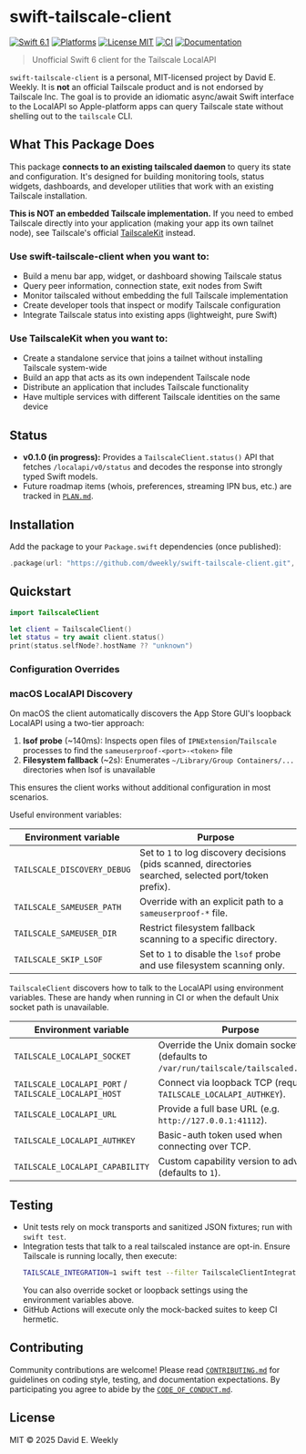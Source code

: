 # swift-tailscale-client

[![Swift 6.1](https://img.shields.io/badge/Swift-6.1-orange.svg)](https://swift.org)
[![Platforms](https://img.shields.io/badge/platforms-macOS%20%7C%20iOS%20%7C%20tvOS%20%7C%20watchOS-lightgray.svg)](https://github.com/dweekly/swift-tailscale-client)
[![License MIT](https://img.shields.io/github/license/dweekly/swift-tailscale-client)](LICENSE)
[![CI](https://github.com/dweekly/swift-tailscale-client/workflows/CI/badge.svg)](https://github.com/dweekly/swift-tailscale-client/actions)
[![Documentation](https://img.shields.io/badge/Documentation-DocC-blue)](https://dweekly.github.io/swift-tailscale-client/documentation/tailscaleclient/)

> Unofficial Swift 6 client for the Tailscale LocalAPI

`swift-tailscale-client` is a personal, MIT-licensed project by David E. Weekly. It is **not** an official Tailscale product and is not endorsed by Tailscale Inc. The goal is to provide an idiomatic async/await Swift interface to the LocalAPI so Apple-platform apps can query Tailscale state without shelling out to the `tailscale` CLI.

## What This Package Does

This package **connects to an existing tailscaled daemon** to query its state and configuration. It's designed for building monitoring tools, status widgets, dashboards, and developer utilities that work with an existing Tailscale installation.

**This is NOT an embedded Tailscale implementation.** If you need to embed Tailscale directly into your application (making your app its own tailnet node), see Tailscale's official [TailscaleKit](https://github.com/tailscale/libtailscale/tree/main/swift) instead.

### Use swift-tailscale-client when you want to:
- Build a menu bar app, widget, or dashboard showing Tailscale status
- Query peer information, connection state, exit nodes from Swift
- Monitor tailscaled without embedding the full Tailscale implementation
- Create developer tools that inspect or modify Tailscale configuration
- Integrate Tailscale status into existing apps (lightweight, pure Swift)

### Use TailscaleKit when you want to:
- Create a standalone service that joins a tailnet without installing Tailscale system-wide
- Build an app that acts as its own independent Tailscale node
- Distribute an application that includes Tailscale functionality
- Have multiple services with different Tailscale identities on the same device

## Status
- **v0.1.0 (in progress):** Provides a `TailscaleClient.status()` API that fetches `/localapi/v0/status` and decodes the response into strongly typed Swift models.
- Future roadmap items (whois, preferences, streaming IPN bus, etc.) are tracked in [`PLAN.md`](PLAN.md).

## Installation
Add the package to your `Package.swift` dependencies (once published):

```swift
.package(url: "https://github.com/dweekly/swift-tailscale-client.git", from: "0.1.0")
```

## Quickstart
```swift
import TailscaleClient

let client = TailscaleClient()
let status = try await client.status()
print(status.selfNode?.hostName ?? "unknown")
```

### Configuration Overrides
### macOS LocalAPI Discovery
On macOS the client automatically discovers the App Store GUI's loopback LocalAPI using a two-tier approach:
1. **lsof probe** (~140ms): Inspects open files of `IPNExtension`/`Tailscale` processes to find the `sameuserproof-<port>-<token>` file
2. **Filesystem fallback** (~2s): Enumerates `~/Library/Group Containers/...` directories when lsof is unavailable

This ensures the client works without additional configuration in most scenarios.

Useful environment variables:

| Environment variable | Purpose |
| --- | --- |
| `TAILSCALE_DISCOVERY_DEBUG` | Set to `1` to log discovery decisions (pids scanned, directories searched, selected port/token prefix). |
| `TAILSCALE_SAMEUSER_PATH` | Override with an explicit path to a `sameuserproof-*` file. |
| `TAILSCALE_SAMEUSER_DIR` | Restrict filesystem fallback scanning to a specific directory. |
| `TAILSCALE_SKIP_LSOF` | Set to `1` to disable the `lsof` probe and use filesystem scanning only. |

`TailscaleClient` discovers how to talk to the LocalAPI using environment variables. These are handy when running in CI or when the default Unix socket path is unavailable.

| Environment variable | Purpose |
| --- | --- |
| `TAILSCALE_LOCALAPI_SOCKET` | Override the Unix domain socket path (defaults to `/var/run/tailscale/tailscaled.sock`). |
| `TAILSCALE_LOCALAPI_PORT` / `TAILSCALE_LOCALAPI_HOST` | Connect via loopback TCP (requires `TAILSCALE_LOCALAPI_AUTHKEY`). |
| `TAILSCALE_LOCALAPI_URL` | Provide a full base URL (e.g. `http://127.0.0.1:41112`). |
| `TAILSCALE_LOCALAPI_AUTHKEY` | Basic-auth token used when connecting over TCP. |
| `TAILSCALE_LOCALAPI_CAPABILITY` | Custom capability version to advertise (defaults to `1`). |

## Testing
- Unit tests rely on mock transports and sanitized JSON fixtures; run with `swift test`.
- Integration tests that talk to a real tailscaled instance are opt-in. Ensure Tailscale is running locally, then execute:
  ```bash
  TAILSCALE_INTEGRATION=1 swift test --filter TailscaleClientIntegrationTests
  ```
  You can also override socket or loopback settings using the environment variables above.
- GitHub Actions will execute only the mock-backed suites to keep CI hermetic.

## Contributing
Community contributions are welcome! Please read [`CONTRIBUTING.md`](CONTRIBUTING.md) for guidelines on coding style, testing, and documentation expectations. By participating you agree to abide by the [`CODE_OF_CONDUCT.md`](CODE_OF_CONDUCT.md).

## License
MIT © 2025 David E. Weekly
